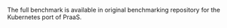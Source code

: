 

The full benchmark is available in original benchmarking repository for the Kubernetes port of PraaS.
